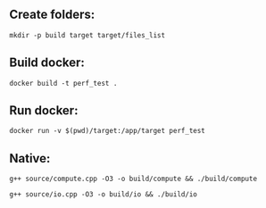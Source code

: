 
Create folders:
---------------

`mkdir -p build target target/files_list`


Build docker:
---------------

`docker build -t perf_test .`


Run docker:
---------------


`docker run -v $(pwd)/target:/app/target perf_test`


Native:
---------------


`g++ source/compute.cpp -O3 -o build/compute && ./build/compute`

`g++ source/io.cpp -O3 -o build/io && ./build/io`

